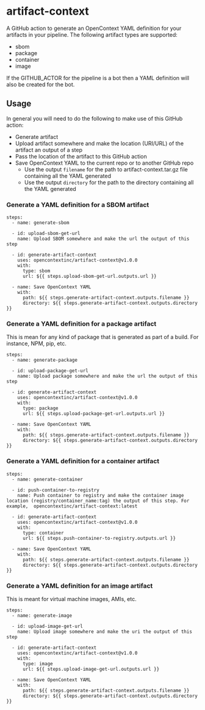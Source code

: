 # artifact-context

A GitHub action to generate an OpenContext YAML definition for your artifacts in your pipeline. The following artifact types are supported:
* sbom
* package
* container
* image

If the GITHUB_ACTOR for the pipeline is a bot then a YAML definition will also be created for the bot.

## Usage
In general you will need to do the following to make use of this GitHub action:

* Generate artifact
* Upload artifact somewhere and make the location (URI/URL) of the artifact an output of a step
* Pass the location of the artifact to this GitHub action
* Save OpenContext YAML to the current repo or to another GitHub repo
  * Use the output `filename` for the path to artifact-context.tar.gz file containing all the YAML generated
  * Use the output `directory` for the path to the directory containing all the YAML generated

### Generate a YAML definition for a SBOM artifact

```
steps:
  - name: generate-sbom

  - id: upload-sbom-get-url
    name: Upload SBOM somewhere and make the url the output of this step

  - id: generate-artifact-context
    uses: opencontextinc/artifact-context@v1.0.0
    with:
      type: sbom
      url: ${{ steps.upload-sbom-get-url.outputs.url }}

  - name: Save OpenContext YAML
    with:
      path: ${{ steps.generate-artifact-context.outputs.filename }}
      directory: ${{ steps.generate-artifact-context.outputs.directory }}
```

### Generate a YAML definition for a package artifact
This is mean for any kind of package that is generated as part of a build. For instance, NPM, pip, etc.
```
steps:
  - name: generate-package

  - id: upload-package-get-url
    name: Upload package somewhere and make the url the output of this step

  - id: generate-artifact-context
    uses: opencontextinc/artifact-context@v1.0.0
    with:
      type: package
      url: ${{ steps.upload-package-get-url.outputs.url }}

  - name: Save OpenContext YAML
    with:
      path: ${{ steps.generate-artifact-context.outputs.filename }}
      directory: ${{ steps.generate-artifact-context.outputs.directory }}
```

### Generate a YAML definition for a container artifact
```
steps:
  - name: generate-container

  - id: push-container-to-registry
    name: Push container to registry and make the container image location (registry/container_name:tag) the output of this step. For example,  opencontextinc/artifact-context:latest

  - id: generate-artifact-context
    uses: opencontextinc/artifact-context@v1.0.0
    with:
      type: container
      url: ${{ steps.push-container-to-registry.outputs.url }}

  - name: Save OpenContext YAML
    with:
      path: ${{ steps.generate-artifact-context.outputs.filename }}
      directory: ${{ steps.generate-artifact-context.outputs.directory }}
```

### Generate a YAML definition for an image artifact
This is meant for virtual machine images, AMIs, etc.
```
steps:
  - name: generate-image

  - id: upload-image-get-url
    name: Upload image somewhere and make the uri the output of this step

  - id: generate-artifact-context
    uses: opencontextinc/artifact-context@v1.0.0
    with:
      type: image
      url: ${{ steps.upload-image-get-url.outputs.url }}

  - name: Save OpenContext YAML
    with:
      path: ${{ steps.generate-artifact-context.outputs.filename }}
      directory: ${{ steps.generate-artifact-context.outputs.directory }}
```
